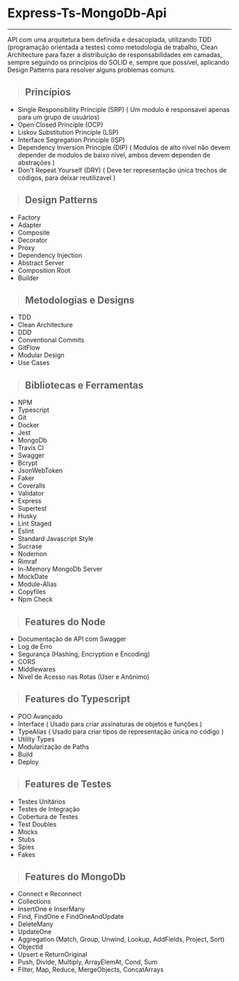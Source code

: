 # Express-Ts-MongoDb-Api
---

API com uma arquitetura bem definida e desacoplada, utilizando TDD (programação orientada a testes) como metodologia de trabalho, 
Clean Architecture para fazer a distribuição de responsabilidades em camadas, sempre seguindo os princípios do SOLID e, sempre que possível, 
aplicando Design Patterns para resolver alguns problemas comuns.

> ## Princípios
* Single Responsibility Principle (SRP) ( Um modulo é responsavel apenas para um grupo de usuários)
* Open Closed Principle (OCP)
* Liskov Substitution Principle (LSP)
* Interface Segregation Principle (ISP)
* Dependency Inversion Principle (DIP) ( Modulos de alto nivel não devem depender de modulos de baixo nivel, ambos devem dependen de abstrações )
* Don't Repeat Yourself (DRY) ( Deve ter representação única trechos de códigos, para deixar reutilizavel )

> ## Design Patterns
* Factory
* Adapter
* Composite
* Decorator
* Proxy
* Dependency Injection
* Abstract Server
* Composition Root
* Builder

> ## Metodologias e Designs
* TDD
* Clean Architecture
* DDD
* Conventional Commits
* GitFlow
* Modular Design
* Use Cases

> ## Bibliotecas e Ferramentas
* NPM
* Typescript
* Git
* Docker
* Jest
* MongoDb
* Travis CI
* Swagger
* Bcrypt
* JsonWebToken
* Faker
* Coveralls
* Validator
* Express
* Supertest
* Husky
* Lint Staged
* Eslint
* Standard Javascript Style
* Sucrase
* Nodemon
* Rimraf
* In-Memory MongoDb Server
* MockDate
* Module-Alias
* Copyfiles
* Npm Check

> ## Features do Node
* Documentação de API com Swagger
* Log de Erro
* Segurança (Hashing, Encryption e Encoding)
* CORS
* Middlewares
* Nível de Acesso nas Rotas (User e Anônimo)

> ## Features do Typescript
* POO Avançado
* Interface ( Usado para criar assinaturas de objetos e funções )
* TypeAlias ( Usado para criar tipos de representação única no código )
* Utility Types
* Modularização de Paths
* Build
* Deploy

> ## Features de Testes
* Testes Unitários
* Testes de Integração
* Cobertura de Testes
* Test Doubles
* Mocks
* Stubs
* Spies
* Fakes

> ## Features do MongoDb
* Connect e Reconnect
* Collections
* InsertOne e InserMany
* Find, FindOne e FindOneAndUpdate
* DeleteMany
* UpdateOne
* Aggregation (Match, Group, Unwind, Lookup, AddFields, Project, Sort)
* ObjectId
* Upsert e ReturnOriginal
* Push, Divide, Multiply, ArrayElemAt, Cond, Sum
* Filter, Map, Reduce, MergeObjects, ConcatArrays

